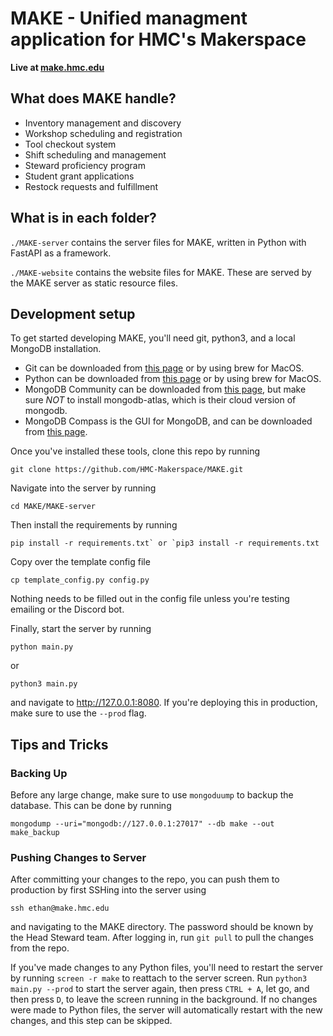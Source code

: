 # MAKE - Unified managment application for HMC's Makerspace 

**Live at [make.hmc.edu](https://make.hmc.edu)**

## What does MAKE handle?
- Inventory management and discovery
- Workshop scheduling and registration
- Tool checkout system
- Shift scheduling and management
- Steward proficiency program
- Student grant applications
- Restock requests and fulfillment

## What is in each folder?
`./MAKE-server` contains the server files for MAKE, written in Python with FastAPI as a framework.

`./MAKE-website` contains the website files for MAKE. These are served by the MAKE server as static resource files.

## Development setup
To get started developing MAKE, you'll need git, python3, and a local MongoDB installation.

- Git can be downloaded from [this page](https://git-scm.com/downloads) or by using brew for MacOS.
- Python can be downloaded from [this page](https://www.python.org/downloads/) or by using brew for MacOS.
- MongoDB Community can be downloaded from [this page](https://www.mongodb.com/docs/manual/tutorial/install-mongodb-on-os-x/#std-label-install-mdb-community-macos), but make sure *NOT* to install mongodb-atlas, which is their cloud version of mongodb.
- MongoDB Compass is the GUI for MongoDB, and can be downloaded from [this page](https://www.mongodb.com/try/download/compass).

Once you've installed these tools, clone this repo by running 

```
git clone https://github.com/HMC-Makerspace/MAKE.git
```

Navigate into the server by running 

```
cd MAKE/MAKE-server
```

Then install the requirements by running

```
pip install -r requirements.txt` or `pip3 install -r requirements.txt
```

Copy over the template config file

```
cp template_config.py config.py
```

Nothing needs to be filled out in the config file unless you're testing emailing or the Discord bot.

Finally, start the server by running

```
python main.py 
```
or 
```
python3 main.py
```

and navigate to http://127.0.0.1:8080. If you're deploying this in production, make sure to use the `--prod` flag.

## Tips and Tricks
### Backing Up
Before any large change, make sure to use `mongoduump` to backup the database. This can be done by running
```
mongodump --uri="mongodb://127.0.0.1:27017" --db make --out make_backup
```

### Pushing Changes to Server
After committing your changes to the repo, you can push them to production by first SSHing into the server using
```
ssh ethan@make.hmc.edu
```
and navigating to the MAKE directory. The password should be known by the Head Steward team. After logging in, run `git pull` to pull the changes from the repo. 

If you've made changes to any Python files, you'll need to restart the server by running ```screen -r make``` to reattach to the server screen. Run  ```python3 main.py --prod``` to start the server again, then press `CTRL + A`, let go, and then press `D`, to leave the screen running in the background. If no changes were made to Python files, the server will automatically restart with the new changes, and this step can be skipped.
